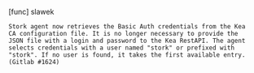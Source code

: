 [func] slawek

    Stork agent now retrieves the Basic Auth credentials from the Kea
    CA configuration file. It is no longer necessary to provide the
    JSON file with a login and password to the Kea RestAPI. The agent
    selects credentials with a user named "stork" or prefixed with
    "stork". If no user is found, it takes the first available entry.
    (Gitlab #1624)
